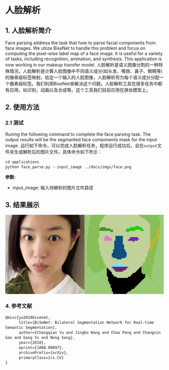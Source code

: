 # 人脸解析

## 1. 人脸解析简介

Face parsing address the task that how to parse facial components from face images. We utiize BiseNet to handle this problem and focus on computing the pixel-wise label map of a face image. It is useful for a variety of tasks, including recognition, animation, and synthesis.  This application is now working in our makeup transfer model.
人脸解析是语义图像分割的一种特殊情况，人脸解析是计算人脸图像中不同语义成分(如头发、嘴唇、鼻子、眼睛等)的像素级标签映射。给定一个输入的人脸图像，人脸解析将为每个语义成分分配一个像素级标签。我们利用BiseNet来解决这个问题。人脸解析工具在很多任务中都有应用，如识别，动画以及合成等。这个工具我们目前应用在换妆模型上。
## 2. 使用方法

### 2.1 测试

Runing the following command to complete the face parsing task. The output results will be the segmanted face components mask for the input image.
运行如下命令，可以完成人脸解析任务，程序运行成功后，会在`output`文件夹生成解析后的图片文件。具体命令如下所示：
```
cd applications
python face_parse.py --input_image ../docs/imgs/face.png
```

**参数:**

- input_image: 输入待解析的图片文件路径

## 3. 结果展示
![](../../imgs/face_parse_out.png)

### 4. 参考文献

```
@misc{yu2018bisenet,
      title={BiSeNet: Bilateral Segmentation Network for Real-time Semantic Segmentation},
      author={Changqian Yu and Jingbo Wang and Chao Peng and Changxin Gao and Gang Yu and Nong Sang},
      year={2018},
      eprint={1808.00897},
      archivePrefix={arXiv},
      primaryClass={cs.CV}
}
```
